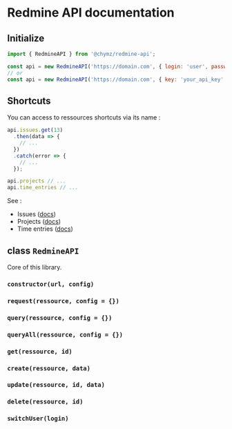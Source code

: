 # Redmine API documentation

## Initialize
```js
import { RedmineAPI } from '@chymz/redmine-api';

const api = new RedmineAPI('https://domain.com', { login: 'user', password: 'pass' });
// or
const api = new RedmineAPI('https://domain.com', { key: 'your_api_key' });
```

## Shortcuts
You can access to ressources shortcuts via its name :

```js
api.issues.get(13)
  .then(data => {
    // ...
  })
  .catch(error => {
    // ...
  });

api.projects // ...
api.time_entries // ...
```

See :
- Issues ([docs](issues.md))
- Projects ([docs](projects.md))
- Time entries ([docs](time_entries.md))

## class `RedmineAPI`
Core of this library.

### `constructor(url, config)`

### `request(ressource, config = {})`

### `query(ressource, config = {})`

### `queryAll(ressource, config = {})`

### `get(ressource, id)`

### `create(ressource, data)`

### `update(ressource, id, data)`

### `delete(ressource, id)`

### `switchUser(login)`
